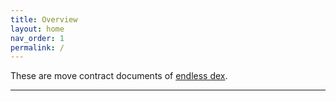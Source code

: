 ```yaml
---
title: Overview
layout: home
nav_order: 1
permalink: /
---
```

These are move contract documents of [endless dex].

----

[endless dex]: https://dex-test.endless.link/
